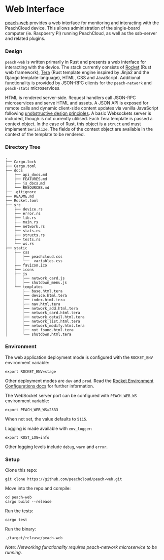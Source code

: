 # Web Interface

[peach-web](https://github.com/peachcloud/peach-web) provides a web interface for monitoring and interacting with the PeachCloud device. This allows administration of the single-board computer (ie. Raspberry Pi) running PeachCloud, as well as the ssb-server and related plugins.

### Design

`peach-web` is written primarily in Rust and presents a web interface for interacting with the device. The stack currently consists of [Rocket](https://rocket.rs/) (Rust web framework), [Tera](https://tera.netlify.com/docs/installation/) (Rust template engine inspired by Jinja2 and the Django template language), HTML, CSS and JavaScript. Additional functionality is provided by JSON-RPC clients for the `peach-network` and `peach-stats` microservices.

HTML is rendered server-side. Request handlers call JSON-RPC microservices and serve HTML and assets. A JSON API is exposed for remote calls and dynamic client-side content updates via vanilla JavaScript following [unobstructive design principles](https://www.w3.org/wiki/The_principles_of_unobtrusive_JavaScript). A basic Websockets server is included, though is not currently utilised. Each Tera template is passed a context object. In the case of Rust, this object is a `struct` and must implement `Serialize`. The fields of the context object are available in the context of the template to be rendered.

### Directory Tree

```
.
├── Cargo.lock
├── Cargo.toml
├── docs
│   ├── api_docs.md
│   ├── FEATURES.md
│   ├── js_docs.md
│   └── RESOURCES.md
├── .gitignore
├── README.md
├── Rocket.toml
├── src
│   ├── device.rs
│   ├── error.rs
│   ├── lib.rs
│   ├── main.rs
│   ├── network.rs
│   ├── stats.rs
│   ├── structs.rs
│   ├── tests.rs
│   └── ws.rs
├── static
│   ├── css
│   │   ├── peachcloud.css
│   │   └── _variables.css
│   ├── favicon.ico
│   ├── icons
│   ├── js
│   │   ├── network_card.js
│   │   ├── shutdown_menu.js
│   └── templates
│       ├── base.html.tera
│       ├── device.html.tera
│       ├── index.html.tera
│       ├── nav.html.tera
│       ├── network_add.html.tera
│       ├── network_card.html.tera
│       ├── network_detail.html.tera
│       ├── network_list.html.tera
│       ├── network_modify.html.tera
│       ├── not_found.html.tera
│       └── shutdown.html.tera
```

### Environment

The web application deployment mode is configured with the `ROCKET_ENV` environment variable:

`export ROCKET_ENV=stage`

Other deployment modes are `dev` and `prod`. Read the [Rocket Environment Configurations docs](https://rocket.rs/v0.4/guide/configuration/#environment) for further information.

The WebSocket server port can be configured with `PEACH_WEB_WS` environment variable:

`export PEACH_WEB_WS=2333`

When not set, the value defaults to `5115`.

Logging is made available with `env_logger`:

`export RUST_LOG=info`

Other logging levels include `debug`, `warn` and `error`.

### Setup

Clone this repo:

`git clone https://github.com/peachcloud/peach-web.git`

Move into the repo and compile:

`cd peach-web`  
`cargo build --release`

Run the tests:

`cargo test`

Run the binary:

`./target/release/peach-web`

_Note: Networking functionality requires peach-network microservice to be running._


